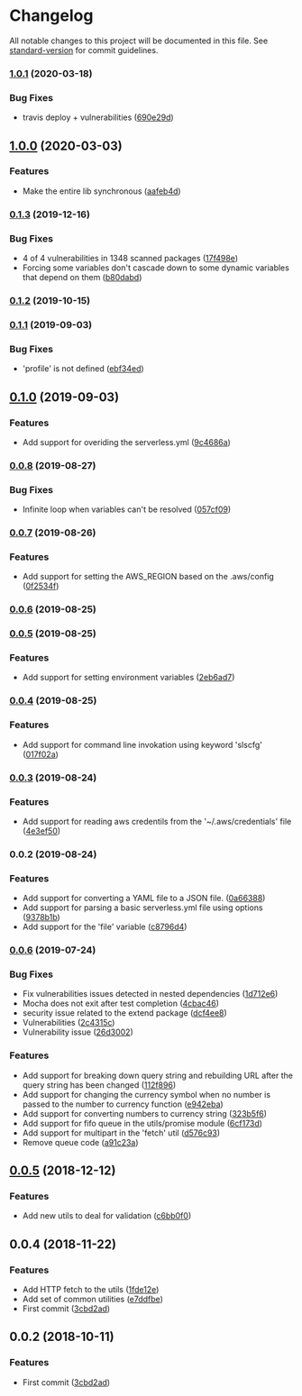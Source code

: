 # Changelog

All notable changes to this project will be documented in this file. See [standard-version](https://github.com/conventional-changelog/standard-version) for commit guidelines.

### [1.0.1](https://github.com/nicolasdao/sls-config-parser/compare/v1.0.0...v1.0.1) (2020-03-18)


### Bug Fixes

* travis deploy + vulnerabilities ([690e29d](https://github.com/nicolasdao/sls-config-parser/commit/690e29d2a5beb1d7c1392aee1d249db89782a4de))

## [1.0.0](https://github.com/nicolasdao/sls-config-parser/compare/v0.1.3...v1.0.0) (2020-03-03)


### Features

* Make the entire lib synchronous ([aafeb4d](https://github.com/nicolasdao/sls-config-parser/commit/aafeb4d))



### [0.1.3](https://github.com/nicolasdao/sls-config-parser/compare/v0.1.2...v0.1.3) (2019-12-16)


### Bug Fixes

* 4 of 4 vulnerabilities in 1348 scanned packages ([17f498e](https://github.com/nicolasdao/sls-config-parser/commit/17f498e))
* Forcing some variables don't cascade down to some dynamic variables that depend on them ([b80dabd](https://github.com/nicolasdao/sls-config-parser/commit/b80dabd))



### [0.1.2](https://github.com/nicolasdao/sls-config-parser/compare/v0.1.1...v0.1.2) (2019-10-15)



### [0.1.1](https://github.com/nicolasdao/sls-config-parser/compare/v0.1.0...v0.1.1) (2019-09-03)


### Bug Fixes

* 'profile' is not defined ([ebf34ed](https://github.com/nicolasdao/sls-config-parser/commit/ebf34ed))



## [0.1.0](https://github.com/nicolasdao/sls-config-parser/compare/v0.0.8...v0.1.0) (2019-09-03)


### Features

* Add support for overiding the serverless.yml ([9c4686a](https://github.com/nicolasdao/sls-config-parser/commit/9c4686a))



### [0.0.8](https://github.com/nicolasdao/sls-config-parser/compare/v0.0.7...v0.0.8) (2019-08-27)


### Bug Fixes

* Infinite loop when variables can't be resolved ([057cf09](https://github.com/nicolasdao/sls-config-parser/commit/057cf09))



### [0.0.7](https://github.com/nicolasdao/sls-config-parser/compare/v0.0.6...v0.0.7) (2019-08-26)


### Features

* Add support for setting the AWS_REGION based on the .aws/config ([0f2534f](https://github.com/nicolasdao/sls-config-parser/commit/0f2534f))



### [0.0.6](https://github.com/nicolasdao/sls-config-parser/compare/v0.0.5...v0.0.6) (2019-08-25)



### [0.0.5](https://github.com/nicolasdao/sls-config-parser/compare/v0.0.4...v0.0.5) (2019-08-25)


### Features

* Add support for setting environment variables ([2eb6ad7](https://github.com/nicolasdao/sls-config-parser/commit/2eb6ad7))



### [0.0.4](https://github.com/nicolasdao/sls-config-parser/compare/v0.0.3...v0.0.4) (2019-08-25)


### Features

* Add support for command line invokation using keyword 'slscfg' ([017f02a](https://github.com/nicolasdao/sls-config-parser/commit/017f02a))



### [0.0.3](https://github.com/nicolasdao/sls-config-parser/compare/v0.0.2...v0.0.3) (2019-08-24)


### Features

* Add support for reading aws credentils from the '~/.aws/credentials' file ([4e3ef50](https://github.com/nicolasdao/sls-config-parser/commit/4e3ef50))



### 0.0.2 (2019-08-24)


### Features

* Add support for converting a YAML file to a JSON file. ([0a66388](https://github.com/nicolasdao/sls-config-parser/commit/0a66388))
* Add support for parsing a basic serverless.yml file using options ([9378b1b](https://github.com/nicolasdao/sls-config-parser/commit/9378b1b))
* Add support for the 'file' variable ([c8796d4](https://github.com/nicolasdao/sls-config-parser/commit/c8796d4))



### [0.0.6](https://github.com/nicolasdao/template-emptyjs/compare/v0.0.5...v0.0.6) (2019-07-24)


### Bug Fixes

* Fix vulnerabilities issues detected in nested dependencies ([1d712e6](https://github.com/nicolasdao/template-emptyjs/commit/1d712e6))
* Mocha does not exit after test completion ([4cbac46](https://github.com/nicolasdao/template-emptyjs/commit/4cbac46))
* security issue related to the extend package ([dcf4ee8](https://github.com/nicolasdao/template-emptyjs/commit/dcf4ee8))
* Vulnerabilities ([2c4315c](https://github.com/nicolasdao/template-emptyjs/commit/2c4315c))
* Vulnerability issue ([26d3002](https://github.com/nicolasdao/template-emptyjs/commit/26d3002))


### Features

* Add support for breaking down query string and rebuilding URL after the query string has been changed ([112f896](https://github.com/nicolasdao/template-emptyjs/commit/112f896))
* Add support for changing the currency symbol when no number is passed to the number to currency function ([e942eba](https://github.com/nicolasdao/template-emptyjs/commit/e942eba))
* Add support for converting numbers to currency string ([323b5f6](https://github.com/nicolasdao/template-emptyjs/commit/323b5f6))
* Add support for fifo queue in the utils/promise module ([6cf173d](https://github.com/nicolasdao/template-emptyjs/commit/6cf173d))
* Add support for multipart in the 'fetch' util ([d576c93](https://github.com/nicolasdao/template-emptyjs/commit/d576c93))
* Remove queue code ([a91c23a](https://github.com/nicolasdao/template-emptyjs/commit/a91c23a))



<a name="0.0.5"></a>
## [0.0.5](https://github.com/nicolasdao/template-emptyjs/compare/v0.0.4...v0.0.5) (2018-12-12)


### Features

* Add new utils to deal for validation ([c6bb0f0](https://github.com/nicolasdao/template-emptyjs/commit/c6bb0f0))



<a name="0.0.4"></a>
## 0.0.4 (2018-11-22)


### Features

* Add HTTP fetch to the utils ([1fde12e](https://github.com/nicolasdao/template-emptyjs/commit/1fde12e))
* Add set of common utilities ([e7ddfbe](https://github.com/nicolasdao/template-emptyjs/commit/e7ddfbe))
* First commit ([3cbd2ad](https://github.com/nicolasdao/template-emptyjs/commit/3cbd2ad))



<a name="0.0.2"></a>
## 0.0.2 (2018-10-11)


### Features

* First commit ([3cbd2ad](https://github.com/nicolasdao/template-emptyjs/commit/3cbd2ad))
